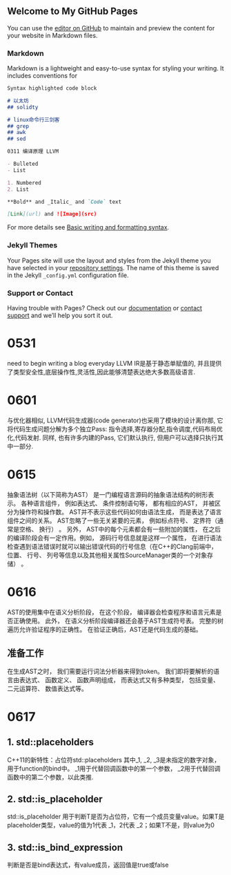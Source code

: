 ## Welcome to My GitHub Pages

You can use the [editor on GitHub](https://github.com/G106/G106.github.io/edit/main/README.md) to maintain and preview the content for your website in Markdown files.
### Markdown

Markdown is a lightweight and easy-to-use syntax for styling your writing. It includes conventions for

```markdown
Syntax highlighted code block

# 以太坊
## solidty

# linux命令行三剑客
## grep
## awk
## sed

0311 编译原理 LLVM

- Bulleted
- List

1. Numbered
2. List

**Bold** and _Italic_ and `Code` text

[Link](url) and ![Image](src)
```

For more details see [Basic writing and formatting syntax](https://docs.github.com/en/github/writing-on-github/getting-started-with-writing-and-formatting-on-github/basic-writing-and-formatting-syntax).

### Jekyll Themes

Your Pages site will use the layout and styles from the Jekyll theme you have selected in your [repository settings](https://github.com/G106/G106.github.io/settings/pages). The name of this theme is saved in the Jekyll `_config.yml` configuration file.

### Support or Contact

Having trouble with Pages? Check out our [documentation](https://docs.github.com/categories/github-pages-basics/) or [contact support](https://support.github.com/contact) and we’ll help you sort it out.

# 0531
need to begin writing a blog everyday
LLVM IR是基于静态单赋值的, 并且提供了类型安全性,底层操作性,灵活性,因此能够清楚表达绝大多数高级语言.
# 0601
与优化器相似, LLVM代码生成器(code generator)也采用了模块的设计离你那, 它将代码生成问题分解为多个独立Pass: 指令选择,寄存器分配,指令调度,代码布局优化,代码发射. 同样, 也有许多内建的Pass, 它们默认执行, 但用户可以选择只执行其中一部分.
# 0615
抽象语法树（以下简称为AST） 是一门编程语言源码的抽象语法结构的树形表示。 各种语言组件， 例如表达式、 条件控制语句等， 都有相应的AST， 并被区分为操作符和操作数。 AST并不表示这些代码如何由语法生成， 而是表达了语言组件之间的关系。 AST忽略了一些无关紧要的元素， 例如标点符号、 定界符（通常是空格、 换行） 。 另外， AST中的每个元素都会有一些附加的属性， 在之后的编译阶段会有一定作用。例如， 源码行号信息就是这样一个属性， 在进行语法检查遇到语法错误时就可以输出错误代码的行号信息（在C++的Clang前端中， 位置、 行号、 列号等信息以及其他相关属性SourceManager类的一个对象存储） 。
# 0616
AST的使用集中在语义分析阶段， 在这个阶段， 编译器会检查程序和语言元素是否正确使用。 此外， 在语义分析阶段编译器还会基于AST生成符号表。 完整的树遍历允许验证程序的正确性。 在验证正确后，AST还是代码生成的基础。
## 准备工作
在生成AST之时， 我们需要运行词法分析器来得到token。 我们即将要解析的语言由表达式、 函数定义、 函数声明组成， 而表达式又有多种类型， 包括变量、 二元运算符、 数值表达式等。
# 0617
## 1. std::placeholders
C++11的新特性：占位符std::placeholders
其中_1, _2, _3是未指定的数字对象，用于function的bind中。 _1用于代替回调函数中的第一个参数， _2用于代替回调函数中的第二个参数，以此类推.
## 2. std::is_placeholder
std::is_placeholder 用于判断T是否为占位符，它有一个成员变量value。如果T是placeholder类型，value的值为1代表 _1，2代表 _2；如果T不是，则value为0
## 3. std::is_bind_expression
判断是否是bind表达式，有value成员，返回值是true或false
